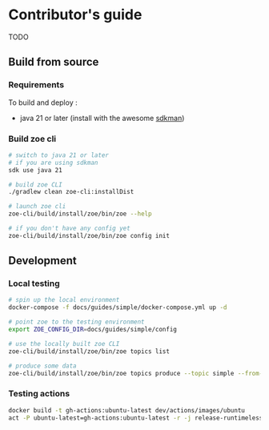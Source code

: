 # Contributor's guide

TODO

## Build from source

### Requirements
To build and deploy :
- java 21 or later (install with the awesome [sdkman](https://sdkman.io/)) 

### Build zoe cli

```bash
# switch to java 21 or later
# if you are using sdkman
sdk use java 21

# build zoe CLI
./gradlew clean zoe-cli:installDist

# launch zoe cli
zoe-cli/build/install/zoe/bin/zoe --help

# if you don't have any config yet
zoe-cli/build/install/zoe/bin/zoe config init
```

## Development

### Local testing

```bash
# spin up the local environment
docker-compose -f docs/guides/simple/docker-compose.yml up -d

# point zoe to the testing environment
export ZOE_CONFIG_DIR=docs/guides/simple/config

# use the locally built zoe CLI
zoe-cli/build/install/zoe/bin/zoe topics list

# produce some data
zoe-cli/build/install/zoe/bin/zoe topics produce --topic simple --from-file docs/guides/simple/data.json
```

### Testing actions
```bash
docker build -t gh-actions:ubuntu-latest dev/actions/images/ubuntu
act -P ubuntu-latest=gh-actions:ubuntu-latest -r -j release-runtimeless -e dev/actions/payloads/release.json release
```
